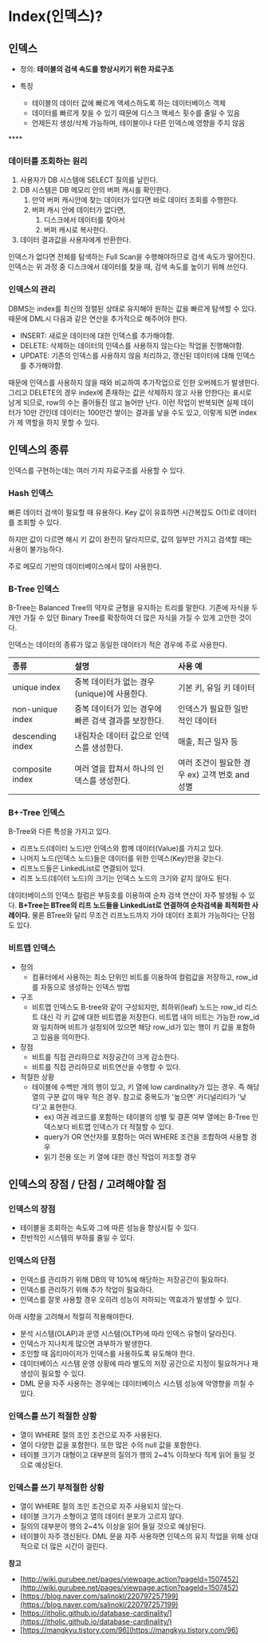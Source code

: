 # Index\(인덱스\)?



## 인덱스

*  정의: **테이블의 검색 속도를 향상시키기 위한 자료구조**

  * 특징
    * 테이블의 데이터 값에 빠르게 액세스하도록 하는 데이터베이스 객체
    * 데이터를 빠르게 찾을 수 있기 때문에 디스크 액세스 횟수를 줄일 수 있음
    * 언제든지 생성/삭제 가능하며, 테이블이나 다른 인덱스에 영향을 주지 않음

  \*\*\*\*

### **데이터를 조회하는 원리**

1. 사용자가 DB 시스템에 SELECT 질의를 날린다.
2. DB 시스템은 DB 메모리 안의 버퍼 캐시를 확인한다.
   1. 만약 버퍼 캐시안에 찾는 데이터가 있다면 바로 데이터 조회를 수행한다.
   2. 버퍼 캐시 안에 데이터가 없다면,
      1. 디스크에서 데이터를 찾아서
      2. 버퍼 캐시로 복사한다.
3. 데이터 결과값을 사용자에게 반환한다.

인덱스가 없다면 전체를 탐색하는 Full Scan을 수행해야하므로 검색 속도가 떨어진다. 인덱스는 위 과정 중 디스크에서 데이터를 찾을 때, 검색 속도를 높이기 위해 쓰인다.

### **인덱스의 관리**

DBMS는 index를 최신의 정렬된 상태로 유지해야 원하는 값을 빠르게 탐색할 수 있다. 때문에 DML시 다음과 같은 연산을 추가적으로 해주어야 한다.

* INSERT: 새로운 데이터에 대한 인덱스를 추가해야함.
* DELETE: 삭제하는 데이터의 인덱스를 사용하지 않는다는 작업을 진행해야함.
* UPDATE: 기존의 인덱스를 사용하지 않음 처리하고, 갱신된 데이터에 대해 인덱스를 추가해야함.

때문에 인덱스를 사용하지 않을 때와 비교하여 추가작업으로 인한 오버헤드가 발생한다. 그리고 DELETE의 경우 index에 존재하는 값은 삭제하지 않고 사용 안한다는 표시로 남게 되므로, row의 수는 줄어들진 않고 늘어만 난다. 이런 작업이 반복되면 실제 데이터가 10만 건인데 데이터는 100만건 쌓이는 결과를 낳을 수도 있고, 이렇게 되면 index가 제 역할을 하지 못할 수 있다.

## **인덱스의 종류**

인덱스를 구현하는데는 여러 가지 자료구조를 사용할 수 있다.

### **Hash 인덱스**

빠른 데이터 검색이 필요할 때 유용하다. Key 값이 유효하면 시간복잡도 O\(1\)로 데이터를 조회할 수 있다.

하지만 값이 다르면 해시 키 값이 완전히 달라지므로, 값의 일부만 가지고 검색할 때는 사용이 불가능하다.

주로 메모리 기반의 데이터베이스에서 많이 사용한다.

### **B-Tree 인덱스**

B-Tree는 Balanced Tree의 약자로 균형을 유지하는 트리를 말한다. 기존에 자식을 두개만 가질 수 있던 Binary Tree를 확장하여 더 많은 자식을 가질 수 있게 고안한 것이다.

인덱스는 데이터의 종류가 많고 동일한 데이터가 적은 경우에 주로 사용한다.

| 종류 | 설명 | 사용 예 |
| :--- | :--- | :--- |
| unique index | 중복 데이터가 없는 경우\(unique\)에 사용한다. | 기본 키, 유일 키 데이터 |
| non-unique index | 중복 데이터가 있는 경우에 빠른 검색 결과를 보장한다. | 인덱스가 필요한 일반적인 데이터 |
| descending index | 내림차순 데이터 값으로 인덱스를 생성한다. | 매출, 최근 일자 등 |
| composite index | 여러 열을 합쳐서 하나의 인덱스를 생성한다. | 여러 조건이 필요한 경우 ex\) 고객 번호 and 성별 |

### **B+-Tree 인덱스**

B-Tree와 다른 특성을 가지고 있다.

* 리프노드\(데이터 노드\)만 인덱스와 함께 데이터\(Value\)를 가지고 있다.
* 나머지 노드\(인덱스 노드\)들은 데이터를 위한 인덱스\(Key\)만을 갖는다.
* 리프노드들은 LinkedList로 연결되어 있다.
* 리프 노드\(데이터 노드\)의 크기는 인덱스 노드의 크기와 같지 않아도 된다.

데이터베이스의 인덱스 컬럼은 부등호를 이용하여 순차 검색 연산이 자주 발생될 수 있다. **B+Tree는 BTree의 리프 노드들을 LinkedList로 연결하여 순차검색을 최적화한 사례이다.** 물론 BTree와 달리 무조건 리프노드까지 가야 데이터 조회가 가능하다는 단점도 있다.

### **비트맵 인덱스**

* 정의
  * 컴퓨터에서 사용하는 최소 단위인 비트를 이용하여 컬럼값을 저장하고, row\_id를 자동으로 생성하는 인덱스 방법
* 구조
  * 비트맵 인덱스도 B-tree와 같이 구성되지만, 최하위\(leaf\) 노드는 row\_id 리스트 대신 각 키 값에 대한 비트맵을 저장한다. 비트맵 내의 비트는 가능한 row\_id와 일치하며 비트가 설정되어 있으면 해당 row\_id가 있는 행이 키 값을 포함하고 있음을 의미한다.
* 장점
  * 비트를 직접 관리하므로 저장공간이 크게 감소한다.
  * 비트를 직접 관리하므로 비트연산을 수행할 수 있다.
* 적절한 상황
  * 테이블에 수백만 개의 행이 있고, 키 열에 low cardinality가 있는 경우. 즉 해당 열의 구분 값이 매우 적은 경우. 참고로 중복도가 '높으면' 카디널리티가 '낮다'고 표현한다.
    * ex\) 여권 레코드를 포함하는 테이블의 성별 및 결혼 여부 열에는 B-Tree 인덱스보다 비트맵 인덱스가 더 적절할 수 있다.
    * query가 OR 연산자를 포함하는 여러 WHERE 조건을 조합하여 사용할 경우
    * 읽기 전용 또는 키 열에 대한 갱신 작업이 저조할 경우

## **인덱스의 장점 / 단점 / 고려해야할 점**

### **인덱스의 장점**

* 테이블을 조회하는 속도와 그에 따른 성능을 향상시킬 수 있다.
* 전반적인 시스템의 부하를 줄일 수 있다.

### **인덱스의 단점**

* 인덱스를 관리하기 위해 DB의 약 10%에 해당하는 저장공간이 필요하다.
* 인덱스를 관리하기 위해 추가 작업이 필요하다.
* 인덱스를 잘못 사용할 경우 오히려 성능이 저하되는 역효과가 발생할 수 있다.

아래 사항을 고려해서 적절히 적용해야한다.

* 분석 시스템\(OLAP\)과 운영 시스템\(OLTP\)에 따라 인덱스 유형이 달라진다.
* 인덱스가 지나치게 많으면 과부하가 발생한다.
* 조인할 때 옵티마이저가 인덱스를 사용하도록 유도해야 한다.
* 데이터베이스 시스템 운영 상황에 따라 별도의 저장 공간으로 지정이 필요하거나 재생성이 필요할 수 있다.
* DML 문을 자주 사용하는 경우에는 데이터베이스 시스템 성능에 악영향을 끼칠 수 있다.

### **인덱스를 쓰기 적절한 상황**

* 열이 WHERE 절의 조인 조건으로 자주 사용된다.
* 열이 다양한 값을 포함한다. 또한 많은 수의 null 값을 포함한다.
* 테이블 크기가 대형이고 대부분의 질의가 행의 2~4% 이하보다 적게 읽어 들일 것으로 예상된다.

### **인덱스를 쓰기 부적절한 상황**

* 열이 WHERE 절의 조인 조건으로 자주 사용되지 않는다.
* 테이블 크기가 소형이고 열의 데이터 분포가 고르지 않다.
* 질의의 대부분이 행의 2~4% 이상을 읽어 들일 것으로 예상된다.
* 테이블이 자주 갱신된다. DML 문을 자주 사용하면 인덱스의 유지 작업을 위해 상대적으로 더 많은 시간이 걸린다.

**참고**

* [http://wiki.gurubee.net/pages/viewpage.action?pageId=1507452](http://wiki.gurubee.net/pages/viewpage.action?pageId=1507452)
* [https://blog.naver.com/salinokl/220797257199](https://blog.naver.com/salinokl/220797257199)
* [https://itholic.github.io/database-cardinality/](https://itholic.github.io/database-cardinality/)
* [https://mangkyu.tistory.com/96](https://mangkyu.tistory.com/96)

